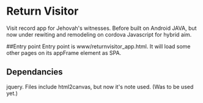 # Return Visitor 
Visit record app for Jehovah's witnesses.
Before built on Android JAVA, but now under rewiting and remodeling on cordova Javascript for hybrid aim.

##Entry point
Entry point is www/returnvisitor_app.html. It will load some other pages on its appFrame element as SPA.

## Dependancies
jquery.
Files include html2canvas, but now it's note used. (Was to be used yet.)



